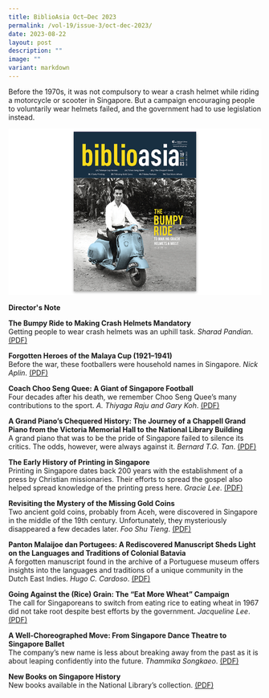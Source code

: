 ```yaml
---
title: BiblioAsia Oct–Dec 2023
permalink: /vol-19/issue-3/oct-dec-2023/
date: 2023-08-22
layout: post
description: ""
image: ""
variant: markdown
---
```

Before the 1970s, it was not compulsory to wear a crash helmet while riding a motorcycle or scooter in Singapore. But a campaign encouraging people to voluntarily wear helmets failed, and the government had to use legislation instead.

<img src="/images/Vol%2019%20Issue%203/biblioasia_19_3_cover.png">

<a style="text-decoration: none; font-weight: bold;" href="/vol-19/issue-3/oct-dec-2023/director-note/">Director's Note</a>

<a style="text-decoration: none; font-weight: bold;" href="/vol-19/issue-3/oct-dec-2023/crash-helmets-mandatory/">The Bumpy Ride to Making Crash Helmets Mandatory</a><br>
Getting people to wear crash helmets was an 
uphill task. *Sharad Pandian*.  [(PDF)](/files/pdf/Vol%2019/Issue%203/1revised_biblioasia_oct_dec_2023_crash_helmets.pdf)

<a style="text-decoration: none; font-weight: bold;" href="/vol-19/issue-3/oct-dec-2023/malaya-cup-football-heroes/">Forgotten Heroes of the Malaya Cup (1921–1941)</a><br>
Before the war, these footballers were household names in Singapore. *Nick Aplin*.  [(PDF)](/files/pdf/Vol%2019/Issue%203/2revised_biblioasia_oct_dec_2023_malaya_cup.pdf)

<a style="text-decoration: none; font-weight: bold;" href="/vol-19/issue-3/oct-dec-2023/choo-seng-quee-football-coach/">Coach Choo Seng Quee: A Giant of Singapore Football</a><br>
Four decades after his death, we remember Choo Seng Quee’s many contributions to the sport. *A. Thiyaga Raju and Gary Koh*.  [(PDF)](/files/pdf/Vol%2019/Issue%203/3revised_biblioasia_oct_dec_2023_choo_seng_quee.pdf)

<a style="text-decoration: none; font-weight: bold;" href="/vol-19/issue-3/oct-dec-2023/chappell-steinway-piano/">A Grand Piano’s Chequered History: The Journey of a Chappell Grand Piano from the Victoria Memorial Hall to the National Library Building </a><br>
A grand piano that was to be the pride of Singapore failed to silence its critics. The odds, however, were always against it. *Bernard T.G. Tan*.  [(PDF)](/files/pdf/Vol%2019/Issue%203/4revised_biblioasia_oct_dec_2023_grand_piano.pdf)

<a style="text-decoration: none; font-weight: bold;" href="/vol-19/issue-3/oct-dec-2023/singapore-early-printing/">The Early History of Printing in Singapore</a><br>
Printing in Singapore dates back 200 years with the establishment of a press by Christian missionaries. Their efforts to spread the gospel also helped spread knowledge of the printing press here. *Gracie Lee*.  [(PDF)](/files/pdf/Vol%2019/Issue%203/5new_biblioasia_oct_dec_2023_early_printing.pdf)

<a style="text-decoration: none; font-weight: bold;" href="/vol-19/issue-3/oct-dec-2023/acehnese-chinese-gold-coins/">Revisiting the Mystery of the Missing Gold Coins</a><br>
Two ancient gold coins, probably from Aceh, were discovered in Singapore in the middle of the 19th century. Unfortunately, they mysteriously disappeared a few decades later. *Foo Shu Tieng*.  [(PDF)](/files/pdf/Vol%2019/Issue%203/6new_biblioasia_oct_dec_2023_gold_coins.pdf)

<a style="text-decoration: none; font-weight: bold;" href="/vol-19/issue-3/oct-dec-2023/malay-portuguese-pantuns/">Panton Malaijoe dan Portugees: A Rediscovered Manuscript Sheds Light on the Languages and Traditions of Colonial Batavia</a><br>
A forgotten manuscript found in the archive of a Portuguese museum offers insights into the languages and traditions of a unique community in the Dutch East Indies. *Hugo C. Cardoso*.  [(PDF)](/files/pdf/Vol%2019/Issue%203/7new_biblioasia_oct_dec_2023_malay_pantun.pdf)

<a style="text-decoration: none; font-weight: bold;" href="/vol-19/issue-3/oct-dec-2023/eat-more-wheat-campaign/">Going Against the (Rice) Grain: The “Eat More Wheat” Campaign</a><br>
The call for Singaporeans to switch from eating rice to eating wheat in 1967 did not take root despite best efforts by the government. *Jacqueline Lee*.  [(PDF)](/files/pdf/Vol%2019/Issue%203/8new_biblioasia_oct_dec_2023_eat_more_wheat.pdf)

<a style="text-decoration: none; font-weight: bold;" href="/vol-19/issue-3/oct-dec-2023/singapore-dance-theatre-ballet/">A Well-Choreographed Move: From Singapore Dance Theatre to Singapore Ballet</a><br>
The company’s new name is less about breaking away from the past as it is about leaping confidently into the future. *Thammika Songkaeo*.  [(PDF)](/files/pdf/Vol%2019/Issue%203/9revised_biblioasia_oct_dec_2023_Ballet.pdf)

<a style="text-decoration: none; font-weight: bold;" href="/vol-19/issue-3/oct-dec-2023/new-books-singapore-history/">New Books on Singapore History </a><br>New books available in the National Library’s collection. [(PDF)](/files/pdf/Vol%2019/Issue%203/10new_biblioasia_oct_dec_2023_new_books.pdf)